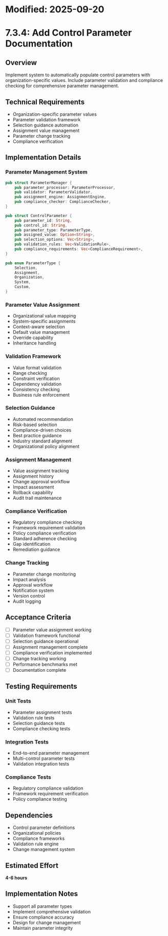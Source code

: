 # Modified: 2025-09-20

# 7.3.4: Add Control Parameter Documentation

## Overview
Implement system to automatically populate control parameters with organization-specific values. Include parameter validation and compliance checking for comprehensive parameter management.

## Technical Requirements
- Organization-specific parameter values
- Parameter validation framework
- Selection guidance automation
- Assignment value management
- Parameter change tracking
- Compliance verification

## Implementation Details

### Parameter Management System
```rust
pub struct ParameterManager {
    pub parameter_processor: ParameterProcessor,
    pub validator: ParameterValidator,
    pub assignment_engine: AssignmentEngine,
    pub compliance_checker: ComplianceChecker,
}

pub struct ControlParameter {
    pub parameter_id: String,
    pub control_id: String,
    pub parameter_type: ParameterType,
    pub assigned_value: Option<String>,
    pub selection_options: Vec<String>,
    pub validation_rules: Vec<ValidationRule>,
    pub compliance_requirements: Vec<ComplianceRequirement>,
}

pub enum ParameterType {
    Selection,
    Assignment,
    Organization,
    System,
    Custom,
}
```

### Parameter Value Assignment
- Organizational value mapping
- System-specific assignments
- Context-aware selection
- Default value management
- Override capability
- Inheritance handling

### Validation Framework
- Value format validation
- Range checking
- Constraint verification
- Dependency validation
- Consistency checking
- Business rule enforcement

### Selection Guidance
- Automated recommendation
- Risk-based selection
- Compliance-driven choices
- Best practice guidance
- Industry standard alignment
- Organizational policy alignment

### Assignment Management
- Value assignment tracking
- Assignment history
- Change approval workflow
- Impact assessment
- Rollback capability
- Audit trail maintenance

### Compliance Verification
- Regulatory compliance checking
- Framework requirement validation
- Policy compliance verification
- Standard adherence checking
- Gap identification
- Remediation guidance

### Change Tracking
- Parameter change monitoring
- Impact analysis
- Approval workflow
- Notification system
- Version control
- Audit logging

## Acceptance Criteria
- [ ] Parameter value assignment working
- [ ] Validation framework functional
- [ ] Selection guidance operational
- [ ] Assignment management complete
- [ ] Compliance verification implemented
- [ ] Change tracking working
- [ ] Performance benchmarks met
- [ ] Documentation complete

## Testing Requirements

### Unit Tests
- Parameter assignment tests
- Validation rule tests
- Selection guidance tests
- Compliance checking tests

### Integration Tests
- End-to-end parameter management
- Multi-control parameter tests
- Validation integration tests

### Compliance Tests
- Regulatory compliance validation
- Framework requirement verification
- Policy compliance testing

## Dependencies
- Control parameter definitions
- Organizational policies
- Compliance frameworks
- Validation rule engine
- Change management system

## Estimated Effort
**4-6 hours**

## Implementation Notes
- Support all parameter types
- Implement comprehensive validation
- Ensure compliance accuracy
- Design for change management
- Maintain parameter integrity
